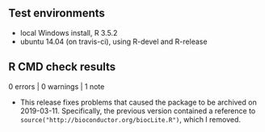 ## Test environments

* local Windows install, R 3.5.2
* ubuntu 14.04 (on travis-ci), using R-devel and R-release

## R CMD check results

0 errors | 0 warnings | 1 note

* This release fixes problems that caused the package to be archived on 2019-03-11. Specifically, the previous version contained a reference to `source("http://bioconductor.org/biocLite.R")`, which I removed.
